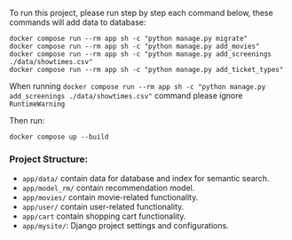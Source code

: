 To run this project, please run step by step each command below, these commands will add data to database:
```
docker compose run --rm app sh -c "python manage.py migrate"
docker compose run --rm app sh -c "python manage.py add_movies"
docker compose run --rm app sh -c "python manage.py add_screenings ./data/showtimes.csv"
docker compose run --rm app sh -c "python manage.py add_ticket_types"
```
When running `docker compose run --rm app sh -c "python manage.py add_screenings ./data/showtimes.csv"` command please ignore `RuntimeWarning`

Then run:
```
docker compose up --build
```

### Project Structure:

- `app/data/` contain data for database and index for semantic search.
- `app/model_rm/`  contain recommendation model.
- `app/movies/` contain movie-related functionality.
- `app/user/` contain user-related functionality. 
- `app/cart` contain shopping cart functionality.
- `app/mysite/`: Django project settings and configurations.

